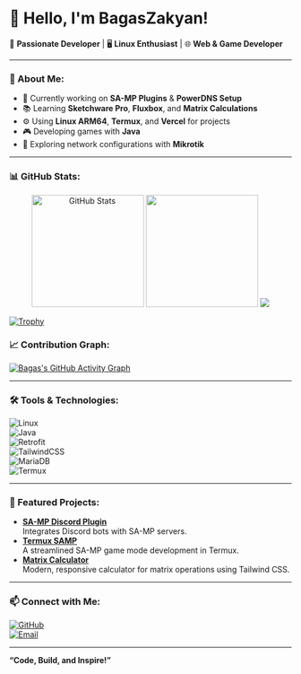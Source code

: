 # 👋 Hello, I'm BagasZakyan!  

🎯 **Passionate Developer** | 🖥️ **Linux Enthusiast** | 🌐 **Web & Game Developer**  

---

### 🧾 About Me:
- 🔭 Currently working on **SA-MP Plugins** & **PowerDNS Setup**  
- 📚 Learning **Sketchware Pro**, **Fluxbox**, and **Matrix Calculations**  
- ⚙️ Using **Linux ARM64**, **Termux**, and **Vercel** for projects  
- 🎮 Developing games with **Java**  
- 🌱 Exploring network configurations with **Mikrotik**  

---

### 📊 GitHub Stats: 
<div align="center">
  <img src="https://github-readme-stats.vercel.app/api?username=NathanKanaeru&show_icons=true&theme=radical" alt="GitHub Stats" height="200px" />
  <img src="https://github-readme-stats.vercel.app/api/top-langs/?username=NathanKanaeru&layout=compact&theme=radical" height="200px"/>
  <img src="https://komarev.com/ghpvc/?username=NathanKanaeru&abbreviated=true" />
</div>

[![Trophy](https://github-profile-trophy.vercel.app/?username=NathanKanaeru&theme=onedark)](https://github.com/ryo-ma/github-profile-trophy)


### 📈 Contribution Graph:
[![Bagas's GitHub Activity Graph](https://github-readme-activity-graph.vercel.app/graph?username=NathanKanaeru&theme=react-dark&hide_border=true)](https://github.com/ashutosh00710/github-readme-activity-graph)  


---

### 🛠️ Tools & Technologies:  
![Linux](https://img.shields.io/badge/Linux-FCC624?style=for-the-badge&logo=linux&logoColor=black)  
![Java](https://img.shields.io/badge/Java-ED8B00?style=for-the-badge&logo=java&logoColor=white)  
![Retrofit](https://img.shields.io/badge/Retrofit-007396?style=for-the-badge&logo=retrofit&logoColor=white)  
![TailwindCSS](https://img.shields.io/badge/TailwindCSS-38B2AC?style=for-the-badge&logo=tailwind-css&logoColor=white)  
![MariaDB](https://img.shields.io/badge/MariaDB-003545?style=for-the-badge&logo=mariadb&logoColor=white)  
![Termux](https://img.shields.io/badge/Termux-000000?style=for-the-badge&logo=linux&logoColor=white)  

---

### 🌟 Featured Projects:  
- [**SA-MP Discord Plugin**](https://github.com/bagaszakyan/samp-discord-plugin)  
  Integrates Discord bots with SA-MP servers.  
- [**Termux SAMP**](https://github.com/bagaszakyan/termuxsamp)  
  A streamlined SA-MP game mode development in Termux.  
- [**Matrix Calculator**](https://github.com/bagaszakyan/matrix-calculator)  
  Modern, responsive calculator for matrix operations using Tailwind CSS.  

---

### 📫 Connect with Me:  
[![GitHub](https://img.shields.io/badge/GitHub-100000?style=for-the-badge&logo=github&logoColor=white)](https://github.com/bagaszakyan)  
[![Email](https://img.shields.io/badge/Email-D14836?style=for-the-badge&logo=gmail&logoColor=white)](mailto:your_email@example.com)  

---

**“Code, Build, and Inspire!”**
